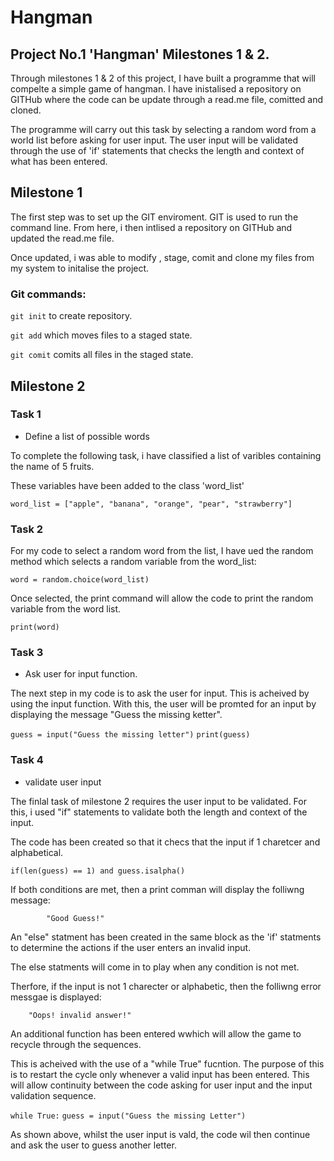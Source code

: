 # Hangman
## Project No.1 'Hangman' Milestones 1 &amp; 2. 

Through milestones 1 & 2 of this project, I have built a programme that will compelte a simple game of hangman. I have inistalised a repository on GITHub where the code can be update through a read.me file, comitted and cloned. 

The programme will carry out this task by selecting a random word from a world list before asking for user input. The user input will be validated through the use of 'if' statements that checks the length and context of what has been entered. 

## Milestone 1 

The first step was to set up the GIT enviroment. GIT is used to run the command line. From here, i then intlised a repository on GITHub and updated the read.me file. 

Once updated, i was able to modify , stage, comit and clone my files from my system to initalise the project. 

### Git commands: 
```git init```       to create repository.

```git add```   which moves files to a staged state. 

```git comit```  comits all files in the staged state. 


## Milestone 2 
### Task 1 
 - Define a list of possible words 
 
 To complete the following task, i have classified a list of varibles containing the name of 5 fruits. 

These variables have been added to the class 'word_list'

```word_list = ["apple", "banana", "orange", "pear", "strawberry"]```

### Task 2 
 For my code to select a random word from the list, I have ued the random method which selects a random variable from the word_list: 

 ```word = random.choice(word_list)```
 
Once selected, the print command will allow the code to print the random variable from the word list. 

```print(word)```
### Task 3 
 - Ask user for input function. 

 The next step in my code is to ask the user for input. This is acheived by using the input function. With this, the user will be promted for an input by displaying the message "Guess the missing ketter". 

 ```guess = input("Guess the missing letter")```
```print(guess)```

### Task 4 
 - validate user input

 The finlal task of milestone 2 requires the user input to be validated. For this, i used "if" statements to validate both the length and context of the input.

 The code has been created so that it checs that the input if 1 charetcer and alphabetical. 

```if(len(guess) == 1) and guess.isalpha()```   

If both conditions are met, then a print comman will display the folliwng message:

            "Good Guess!"

An "else" statment has been created in the same block as the 'if' statments to determine the actions if the user enters an invalid input. 

The else statments will come in to play when any condition is not met. 

Therfore, if the input is not 1 charecter or alphabetic, then the folliwng error messgae is displayed: 

        "Oops! invalid answer!"

An additional function has been entered wwhich will allow the game to recycle through the sequences.  

This is acheived with the use of a "while True" fucntion. The purpose of this is to restart the cycle only whenever a valid input has been entered. This will allow continuity between the code asking for user input and the input validation sequence. 

```while True:```
    ```guess = input("Guess the missing Letter")```

As shown above, whilst the user input is vald, the code wil then continue and ask the user to guess another letter. 